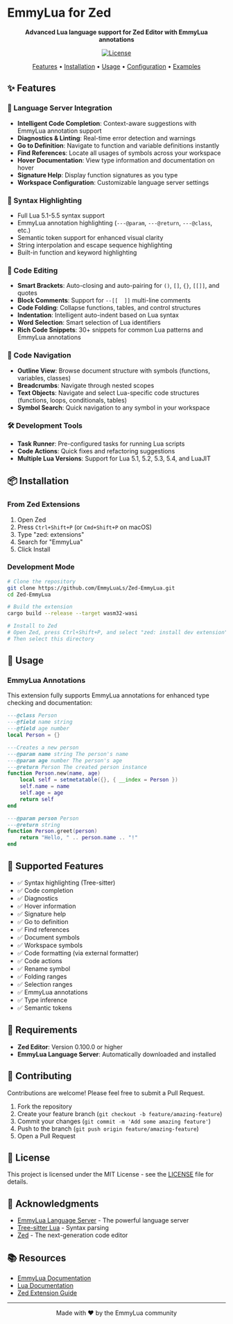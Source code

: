# EmmyLua for Zed

<div align="center">

**Advanced Lua language support for Zed Editor with EmmyLua annotations**

[![License](https://img.shields.io/badge/license-MIT-green.svg)](LICENSE)

[Features](#-features) • [Installation](#-installation) • [Usage](#-usage) • [Configuration](#-configuration) • [Examples](examples/)

</div>

## ✨ Features

### 🚀 Language Server Integration
- **Intelligent Code Completion**: Context-aware suggestions with EmmyLua annotation support
- **Diagnostics & Linting**: Real-time error detection and warnings
- **Go to Definition**: Navigate to function and variable definitions instantly
- **Find References**: Locate all usages of symbols across your workspace
- **Hover Documentation**: View type information and documentation on hover
- **Signature Help**: Display function signatures as you type
- **Workspace Configuration**: Customizable language server settings

### 🎨 Syntax Highlighting
- Full Lua 5.1-5.5 syntax support
- EmmyLua annotation highlighting (`---@param`, `---@return`, `---@class`, etc.)
- Semantic token support for enhanced visual clarity
- String interpolation and escape sequence highlighting
- Built-in function and keyword highlighting

### 🔧 Code Editing
- **Smart Brackets**: Auto-closing and auto-pairing for `()`, `[]`, `{}`, `[[]]`, and quotes
- **Block Comments**: Support for `--[[  ]]` multi-line comments
- **Code Folding**: Collapse functions, tables, and control structures
- **Indentation**: Intelligent auto-indent based on Lua syntax
- **Word Selection**: Smart selection of Lua identifiers
- **Rich Code Snippets**: 30+ snippets for common Lua patterns and EmmyLua annotations

### 📐 Code Navigation
- **Outline View**: Browse document structure with symbols (functions, variables, classes)
- **Breadcrumbs**: Navigate through nested scopes
- **Text Objects**: Navigate and select Lua-specific code structures (functions, loops, conditionals, tables)
- **Symbol Search**: Quick navigation to any symbol in your workspace

### 🛠️ Development Tools
- **Task Runner**: Pre-configured tasks for running Lua scripts
- **Code Actions**: Quick fixes and refactoring suggestions
- **Multiple Lua Versions**: Support for Lua 5.1, 5.2, 5.3, 5.4, and LuaJIT

## 📦 Installation

### From Zed Extensions

1. Open Zed
2. Press `Ctrl+Shift+P` (or `Cmd+Shift+P` on macOS)
3. Type "zed: extensions"
4. Search for "EmmyLua"
5. Click Install

### Development Mode

```sh
# Clone the repository
git clone https://github.com/EmmyLuaLs/Zed-EmmyLua.git
cd Zed-EmmyLua

# Build the extension
cargo build --release --target wasm32-wasi

# Install to Zed
# Open Zed, press Ctrl+Shift+P, and select "zed: install dev extension"
# Then select this directory
```

## 🚀 Usage

### EmmyLua Annotations

This extension fully supports EmmyLua annotations for enhanced type checking and documentation:

```lua
---@class Person
---@field name string
---@field age number
local Person = {}

---Creates a new person
---@param name string The person's name
---@param age number The person's age
---@return Person The created person instance
function Person.new(name, age)
    local self = setmetatable({}, { __index = Person })
    self.name = name
    self.age = age
    return self
end

---@param person Person
---@return string
function Person.greet(person)
    return "Hello, " .. person.name .. "!"
end
```

## 🎯 Supported Features

- ✅ Syntax highlighting (Tree-sitter)
- ✅ Code completion
- ✅ Diagnostics
- ✅ Hover information
- ✅ Signature help
- ✅ Go to definition
- ✅ Find references
- ✅ Document symbols
- ✅ Workspace symbols
- ✅ Code formatting (via external formatter)
- ✅ Code actions
- ✅ Rename symbol
- ✅ Folding ranges
- ✅ Selection ranges
- ✅ EmmyLua annotations
- ✅ Type inference
- ✅ Semantic tokens

## 🔧 Requirements

- **Zed Editor**: Version 0.100.0 or higher
- **EmmyLua Language Server**: Automatically downloaded and installed

## 🤝 Contributing

Contributions are welcome! Please feel free to submit a Pull Request.

1. Fork the repository
2. Create your feature branch (`git checkout -b feature/amazing-feature`)
3. Commit your changes (`git commit -m 'Add some amazing feature'`)
4. Push to the branch (`git push origin feature/amazing-feature`)
5. Open a Pull Request

## 📝 License

This project is licensed under the MIT License - see the [LICENSE](LICENSE) file for details.

## 🙏 Acknowledgments

- [EmmyLua Language Server](https://github.com/EmmyLuaLs/emmylua-analyzer-rust) - The powerful language server
- [Tree-sitter Lua](https://github.com/tree-sitter-grammars/tree-sitter-lua) - Syntax parsing
- [Zed](https://zed.dev) - The next-generation code editor

## 📚 Resources

- [EmmyLua Documentation](https://emmylua.github.io/)
- [Lua Documentation](https://www.lua.org/manual/)
- [Zed Extension Guide](https://zed.dev/docs/extensions)

---

<div align="center">
Made with ❤️ by the EmmyLua community
</div>
